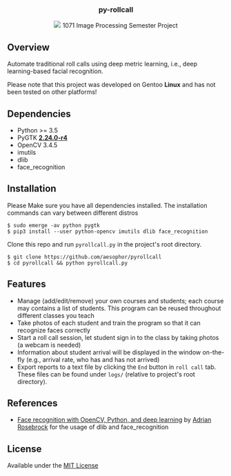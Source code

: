 <div align="center">
<h3>py-rollcall</h3>
<img src="https://i.imgur.com/f4yYQB2.png">
1071 Image Processing Semester Project
</div>

## Overview
Automate traditional roll calls using deep metric learning, i.e., deep learning-based facial recognition.

Please note that this project was developed on Gentoo **Linux** and has not been tested on other platforms!

## Dependencies
* Python >= 3.5
* PyGTK **[2.24.0-r4](https://gitweb.gentoo.org/repo/gentoo.git/tree/dev-python/pygtk/pygtk-2.24.0-r4.ebuild)**
* OpenCV 3.4.5
* imutils
* dlib
* face_recognition

## Installation
Please Make sure you have all dependencies installed. The installation commands can vary between different distros
```
$ sudo emerge -av python pygtk
$ pip3 install --user python-opencv imutils dlib face_recognition
```

Clone this repo and run `pyrollcall.py` in the project's root directory.
```
$ git clone https://github.com/aesophor/pyrollcall
$ cd pyrollcall && python pyrollcall.py
```

## Features
* Manage (add/edit/remove) your own courses and students; each course may contains a list of students. This program can be reused throughout different classes you teach
* Take photos of  each student and train the program so that it can recognize faces correctly
* Start a roll call session, let student sign in to the class by taking photos (a webcam is needed)
* Information about student arrival will be displayed in the window on-the-fly (e.g., arrival rate, who has and has not arrived)
* Export reports to a text file by clicking the `End` button in `roll call` tab. These files can be found under `logs/` (relative to project's root directory).

## References
* [Face recognition with OpenCV, Python, and deep learning](https://www.pyimagesearch.com/2018/06/18/face-recognition-with-opencv-python-and-deep-learning/) by [Adrian Rosebrock](https://www.pyimagesearch.com/author/adrian/) for the usage of dlib and face_recognition

## License
Available under the [MIT License](https://github.com/aesophor/pyrollcall/blob/master/LICENSE)
